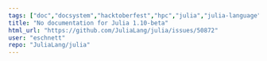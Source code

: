```yaml
---
tags: ["doc","docsystem","hacktoberfest","hpc","julia","julia-language","machine-learning","numerical","programming-language","science","scientific"]
title: "No documentation for Julia 1.10-beta"
html_url: "https://github.com/JuliaLang/julia/issues/50872"
user: "eschnett"
repo: "JuliaLang/julia"
---
```


